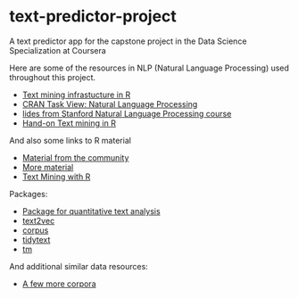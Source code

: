 # text-predictor-project
A text predictor app for the capstone project in the Data Science Specialization at Coursera

Here are some of the resources in NLP (Natural Language Processing) used throughout this project.

- [Text mining infrastucture in R]
- [CRAN Task View: Natural Language Processing]
- [lides from Stanford Natural Language Processing course]
- [Hand-on Text mining in R]

And also some links to R material

- [Material from the community]
- [More material]
- [Text Mining with R]

Packages:

- [Package for quantitative text analysis]
- [text2vec]
- [corpus]
- [tidytext]
- [tm]

And additional similar data resources:

- [A few more corpora]

[Text mining infrastucture in R]: <http://www.jstatsoft.org/v25/i05/>
[CRAN Task View: Natural Language Processing]: <http://cran.r-project.org/web/views/NaturalLanguageProcessing.html>
[lides from Stanford Natural Language Processing course]: <https://web.stanford.edu/~jurafsky/NLPCourseraSlides.html>
[Material from the community]: <http://datasciencespecialization.github.io/index.html>
[Package for quantitative text analysis]: <https://quanteda.io/news/>
[Text Mining with R]: <https://www.tidytextmining.com/>
[text2vec]: <http://text2vec.org/>
[corpus]: <https://github.com/patperry/r-corpus>
[tidytext]: <https://github.com/juliasilge/tidytext>
[tm]: <http://tm.r-forge.r-project.org/>
[Hand-on Text mining in R]:<https://pt.scribd.com/doc/252462619/Hands-on-Data-Science-with-R-Text-Mining>
[More material]: <https://github.com/lgreski/datasciencectacontent>
[A few more corpora]: <https://web.archive.org/web/20160823042329/http://www.corpora.heliohost.org:80/download.html>
